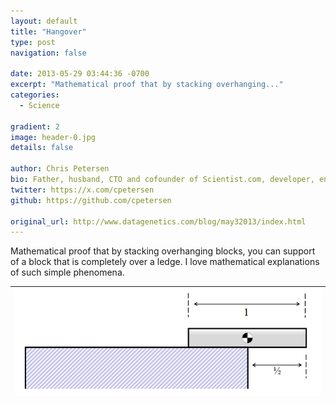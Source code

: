 ```yaml
---
layout: default
title: "Hangover"
type: post
navigation: false

date: 2013-05-29 03:44:36 -0700
excerpt: "Mathematical proof that by stacking overhanging..."
categories:
  - Science

gradient: 2
image: header-0.jpg
details: false

author: Chris Petersen
bio: Father, husband, CTO and cofounder of Scientist.com, developer, entrepreneur and technologist.
twitter: https://x.com/cpetersen
github: https://github.com/cpetersen

original_url: http://www.datagenetics.com/blog/may32013/index.html
---
```



Mathematical proof that by stacking overhanging blocks, you can support of a block that is completely over a ledge. I love mathematical explanations of such simple phenomena.

 > 
 > 
 > 
|![](/assets/import/ee68b588464afb1c0fa7bf76698cb11f.png)|
|---|

 
 > 
 > 
